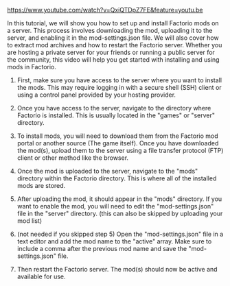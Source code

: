 https://www.youtube.com/watch?v=QxiQTDpZ7FE&feature=youtu.be

In this tutorial, we will show you how to set up and install Factorio mods on a server. This process involves downloading the mod, uploading it to the server, and enabling it in the mod-settings.json file. We will also cover how to extract mod archives and how to restart the Factorio server. Whether you are hosting a private server for your friends or running a public server for the community, this video will help you get started with installing and using mods in Factorio.

1. First, make sure you have access to the server where you want to install the mods. This may require logging in with a secure shell (SSH) client or using a control panel provided by your hosting provider.

2. Once you have access to the server, navigate to the directory where Factorio is installed. This is usually located in the "games" or "server" directory.

3. To install mods, you will need to download them from the Factorio mod portal or another source (The game itself). Once you have downloaded the mod(s), upload them to the server using a file transfer protocol (FTP) client or other method like the browser.

4. Once the mod is uploaded to the server, navigate to the "mods" directory within the Factorio directory. This is where all of the installed mods are stored.

5. After uploading the mod, it should appear in the "mods" directory. If you want to enable the mod, you will need to edit the "mod-settings.json" file in the "server" directory. (this can also be skipped by uploading your mod list)

6. (not needed if you skipped step 5) Open the "mod-settings.json" file in a text editor and add the mod name to the "active" array. Make sure to include a comma after the previous mod name and save the "mod-settings.json" file.

7. Then restart the Factorio server. The mod(s) should now be active and available for use. 